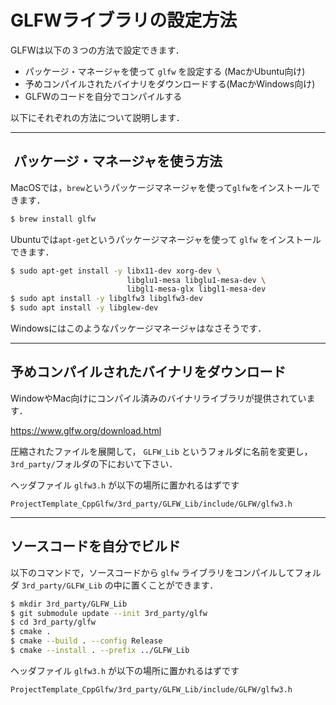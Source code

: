 # GLFWライブラリの設定方法



GLFWは以下の３つの方法で設定できます．

- パッケージ・マネージャを使って `glfw` を設定する (MacかUbuntu向け)
- 予めコンパイルされたバイナリをダウンロードする(MacかWindows向け)
- GLFWのコードを自分でコンパイルする

以下にそれぞれの方法について説明します．

----



##  パッケージ・マネージャを使う方法

MacOSでは，`brew`というパッケージマネージャを使って`glfw`をインストールできます．

```bash
$ brew install glfw
```
Ubuntuでは`apt-get`というパッケージマネージャを使って `glfw` をインストールできます．

```bash
$ sudo apt-get install -y libx11-dev xorg-dev \
                          libglu1-mesa libglu1-mesa-dev \
                          libgl1-mesa-glx libgl1-mesa-dev
$ sudo apt install -y libglfw3 libglfw3-dev
$ sudo apt install -y libglew-dev
```
Windowsにはこのようなパッケージマネージャはなさそうです．

---



## 予めコンパイルされたバイナリをダウンロード

WindowやMac向けにコンパイル済みのバイナリライブラリが提供されています．

 https://www.glfw.org/download.html

圧縮されたファイルを展開して， `GLFW_Lib` というフォルダに名前を変更し， `3rd_party/`フォルダの下において下さい．

ヘッダファイル `glfw3.h` が以下の場所に置かれるはずです

```
ProjectTemplate_CppGlfw/3rd_party/GLFW_Lib/include/GLFW/glfw3.h
```





---


## ソースコードを自分でビルド

以下のコマンドで，ソースコードから `glfw` ライブラリをコンパイルしてフォルダ `3rd_party/GLFW_Lib` の中に置くことができます．

```bash
$ mkdir 3rd_party/GLFW_Lib 
$ git submodule update --init 3rd_party/glfw
$ cd 3rd_party/glfw
$ cmake .
$ cmake --build . --config Release
$ cmake --install . --prefix ../GLFW_Lib 
```

ヘッダファイル `glfw3.h` が以下の場所に置かれるはずです

```
ProjectTemplate_CppGlfw/3rd_party/GLFW_Lib/include/GLFW/glfw3.h
```







 



